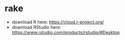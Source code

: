# rake

* download R here: https://cloud.r-project.org/
* download RStudio here: https://www.rstudio.com/products/rstudio/#Desktop
